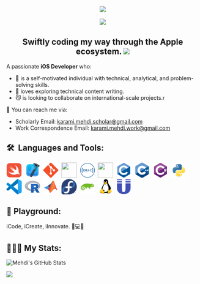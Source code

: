 <p align="center"><img src="https://media.giphy.com/media/cUAGuLiEcTBwRfkAQq/giphy.gif" width="300"></p>
<p align="center"><a href="https://www.linkedin.com/in/mehdikarami"><img src="https://img.shields.io/badge/LinkedIn-blue?border-radius:px;&logo=linkedin" width="100"></a>

<h2 align="center">Swiftly coding my way through the Apple ecosystem. <img src="https://media.giphy.com/media/WUlplcMpOCEmTGBtBW/giphy.gif" width="35"></h2>

A passionate **iOS Developer** who:

- 🔭 is a self-motivated individual with technical, analytical, and problem-solving skills.
- 🧠 loves exploring technical content writing.
- 😼 is looking to collaborate on international-scale projects.r

🩵 You can reach me via: 
- Scholarly Email: karami.mehdi.scholar@gmail.com
- Work Correspondence Email: karami.mehdi.work@gmail.com

## 🛠 &nbsp;Languages and Tools:
<img src="https://github.com/devicons/devicon/blob/master/icons/swift/swift-original.svg" width="40" height="40"/>&nbsp;
<img src="https://github.com/devicons/devicon/blob/master/icons/xcode/xcode-original.svg" width="40" height="40"/>&nbsp;
<img src="https://github.com/devicons/devicon/blob/master/icons/git/git-original.svg" width="40" height="40"/>&nbsp;
<img src="https://www.vectorlogo.zone/logos/getpostman/getpostman-icon.svg" width="40" height="40"/>&nbsp;
<img src="https://github.com/devicons/devicon/blob/master/icons/objectivec/objectivec-plain.svg" width="40" height="40"/>&nbsp;
<img src="https://cdn.jsdelivr.net/gh/devicons/devicon/icons/figma/figma-original.svg" width="40" height="40"/>&nbsp;
<img src="https://github.com/devicons/devicon/blob/master/icons/c/c-original.svg" width="40" height="40"/>&nbsp;
<img src="https://github.com/devicons/devicon/blob/master/icons/cplusplus/cplusplus-original.svg" width="40" height="40"/>&nbsp;
<img src="https://github.com/devicons/devicon/blob/master/icons/csharp/csharp-original.svg" width="40" height="40"/>&nbsp;
<img src="https://github.com/devicons/devicon/blob/master/icons/python/python-original.svg" width="40" height="40"/>&nbsp;
<img src="https://github.com/devicons/devicon/blob/master/icons/vscode/vscode-original.svg" width="40" height="40"/>&nbsp;
<img src="https://github.com/devicons/devicon/blob/master/icons/r/r-original.svg" width="40" height="40"/>&nbsp;
<img src="https://github.com/devicons/devicon/blob/master/icons/matlab/matlab-original.svg" width="40" height="40"/>&nbsp;
<img src="https://github.com/devicons/devicon/blob/master/icons/fedora/fedora-original.svg" width="40" height="40"/>&nbsp;
<img src="https://github.com/devicons/devicon/blob/master/icons/opensuse/opensuse-original.svg" width="40" height="40"/>&nbsp;
<img src="https://github.com/devicons/devicon/blob/master/icons/linux/linux-original.svg" width="40" height="40"/>&nbsp;
<img src="https://github.com/devicons/devicon/blob/master/icons/unix/unix-original.svg" width="40" height="40"/>&nbsp;

## 👾 Playground:
iCode, iCreate, iInnovate. 📱💻🌟

## 👨🏻‍💻 My Stats:
![Mehdi's GitHub Stats](https://github-readme-stats.vercel.app/api?username=nsswifter&show_icons=true&theme=radical)

<img src="https://github-readme-stats.vercel.app/api/top-langs/?username=nsswifter&layout=compact&theme=vision-friendly-dark&title_color=EA538D&text_color=BCFCF6&bg_color=12111D" width="470">
